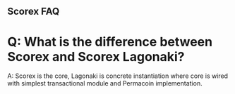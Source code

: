Scorex FAQ
----------

# Q: What is the difference between Scorex and Scorex Lagonaki?

A: Scorex is the core, Lagonaki is concrete instantiation where core is wired
with simplest transactional module and Permacoin implementation.